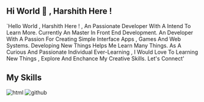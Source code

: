 ## Hi World 👋 , Harshith Here !
`Hello World , Harshith Here ! , An Passionate Developer With A Intend To Learn More. Currently An Master In Front End Development. An Developer With A Passion For Creating Simple Interface Apps , Games And Web Systems. Developing New Things Helps Me Learn Many Things. As A Curious And Passionate Individual Ever-Learning , I Would Love To Learning New Things , Explore And Enchance My Creative Skills. Let's Connect'
## My Skills
![html](https://img.shields.io/badge/HTML5-E34F26?style=for-the-badge&logo=HTML&logoColor=#E34F26)
![github](https://img.shields.io/badge/GitHub-000000?style=for-the-badge&logo=GitHub&logoColor=white)
